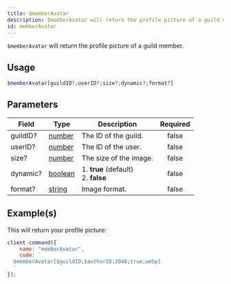 ```yaml
---
title: $memberAvatar
description: $memberAvatar will return the profile picture of a guild member.
id: memberAvatar
---
```


`$memberAvatar` will return the profile picture of a guild member.

## Usage

```php
$memberAvatar[guildID?;userID?;size?;dynamic?;format?]
```

## Parameters

| Field    | Type                                                                                                | Description                               | Required |
| -------- | --------------------------------------------------------------------------------------------------- | ----------------------------------------- | :------: |
| guildID? | [number](https://developer.mozilla.org/en-US/docs/Web/JavaScript/Reference/Global_Objects/Number)   | The ID of the guild.                      |  false   |
| userID?  | [number](https://developer.mozilla.org/en-US/docs/Web/JavaScript/Reference/Global_Objects/Number)   | The ID of the user.                       |  false   |
| size?    | [number](https://developer.mozilla.org/en-US/docs/Web/JavaScript/Reference/Global_Objects/Number)   | The size of the image.                    |  false   |
| dynamic? | [boolean](https://developer.mozilla.org/en-US/docs/Web/JavaScript/Reference/Global_Objects/Boolean) | 1. **true** (default) <br /> 2. **false** |  false   |
| format?  | [string](https://developer.mozilla.org/en-US/docs/Web/JavaScript/Reference/Global_Objects/String)   | Image format.                             |  false   |

## Example(s)

This will return your profile picture:

```javascript
client.command({
    name: "memberAvatar",
    code: `
  $memberAvatar[$guildID;$authorID;2048;true;webp]
  `
});
```
